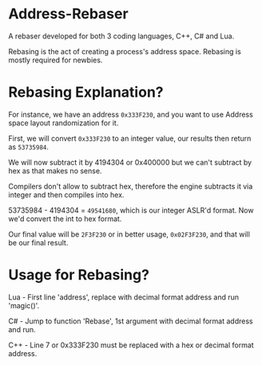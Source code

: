 # Address-Rebaser

A rebaser developed for both 3 coding languages, C++, C# and Lua.

Rebasing is the act of creating a process's address space. Rebasing is mostly required for newbies.

# Rebasing Explanation?

For instance, we have an address `0x333F230`, and you want to use Address space layout randomization for it.

First, we will convert `0x333F230` to an integer value, our results then return as `53735984`.

We will now subtract it by 4194304 or 0x400000 but we can't subtract by hex as that makes no sense.

Compilers don't allow to subtract hex, therefore the engine subtracts it via integer and then compiles into hex.

53735984 - 4194304 = `49541680`, which is our integer ASLR'd format. Now we'd convert the int to hex format.

Our final value will be `2F3F230` or in better usage, `0x02F3F230`, and that will be our final result.

# Usage for Rebasing?

Lua - First line 'address', replace with decimal format address and run 'magic()'.

C# - Jump to function 'Rebase', 1st argument with decimal format address and run.

C++ - Line 7 or 0x333F230 must be replaced with a hex or decimal format address.
